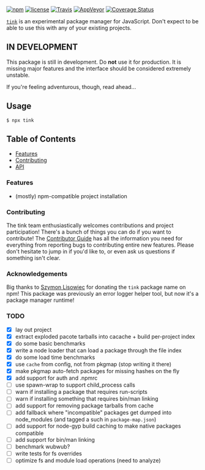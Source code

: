 [![npm](https://img.shields.io/npm/v/tink.svg)](https://npm.im/tink) [![license](https://img.shields.io/npm/l/tink.svg)](https://npm.im/tink) [![Travis](https://img.shields.io/travis/npm/tink.svg)](https://travis-ci.org/npm/tink) [![AppVeyor](https://ci.appveyor.com/api/projects/status/github/npm/tink?svg=true)](https://ci.appveyor.com/project/npm/tink) [![Coverage Status](https://coveralls.io/repos/github/npm/tink/badge.svg?branch=latest)](https://coveralls.io/github/npm/tink?branch=latest)

[`tink`](https://github.com/npm/tink) is an experimental package manager for
JavaScript. Don't expect to be able to use this with any of your existing
projects.

## **IN DEVELOPMENT**

This package is still in development. Do **not** use it for production. It is
missing major features and the interface should be considered extremely
unstable.

If you're feeling adventurous, though, read ahead...

## Usage

`$ npx tink`

## Table of Contents

* [Features](#features)
* [Contributing](#contributing)
* [API](#api)

### Features

* (mostly) npm-compatible project installation

### Contributing

The tink team enthusiastically welcomes contributions and project
participation! There's a bunch of things you can do if you want to contribute!
The [Contributor Guide](CONTRIBUTING.md) has all the information you need for
everything from reporting bugs to contributing entire new features. Please don't
hesitate to jump in if you'd like to, or even ask us questions if something
isn't clear.

### Acknowledgements

Big thanks to [Szymon Lisowiec](https://kysune.me/) for donating the `tink`
package name on npm! This package was previously an error logger helper tool,
but now it's a package manager runtime!

### TODO

* [x] lay out project
* [x] extract exploded pacote tarballs into cacache + build per-project index
* [x] do some basic benchmarks
* [x] write a node loader that can load a package through the file index
* [x] do some load time benchmarks
* [x] use `cache` from config, not from pkgmap (stop writing it there)
* [x] make pkgmap auto-fetch packages for missing hashes on the fly
* [x] add support for auth and .npmrc
* [ ] use spawn-wrap to support child_process calls
* [ ] warn if installing a package that requires run-scripts
* [ ] warn if installing something that requires bin/man linking
* [ ] add support for removing package tarballs from cache
* [ ] add fallback where "incompatible" packages get dumped into node_modules (and tagged a such in `package-map.json`)
* [ ] add support for node-gyp build caching to make native packages compatible
* [ ] add support for bin/man linking
* [ ] benchmark wubwub?
* [ ] write tests for fs overrides
* [ ] optimize fs and module load operations (need to analyze)
